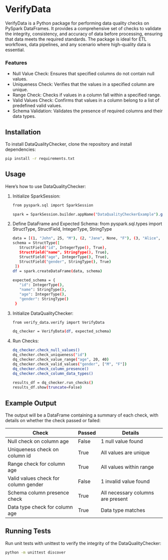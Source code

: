 # VerifyData

VerifyData is a Python package for performing data quality checks on PySpark DataFrames. It provides a comprehensive set of checks to validate the integrity, consistency, and accuracy of data before processing, ensuring that data meets the required standards. The package is ideal for ETL workflows, data pipelines, and any scenario where high-quality data is essential.

### Features
* Null Value Check: Ensures that specified columns do not contain null values.
* Uniqueness Check: Verifies that the values in a specified column are unique.
* Range Check: Checks if values in a column fall within a specified range.
* Valid Values Check: Confirms that values in a column belong to a list of predefined valid values.
* Schema Validation: Validates the presence of required columns and their data types.

## Installation
To install DataQualityChecker, clone the repository and install dependencies:

```bash
pip install -r requirements.txt
```

## Usage
Here’s how to use DataQualityChecker:

1. Initialize SparkSession:

   ```bash
   from pyspark.sql import SparkSession

   spark = SparkSession.builder.appName("DataQualityCheckerExample").getOrCreate()
   ```

2. Define DataFrame and Expected Schema:
   from pyspark.sql.types import StructType, StructField, IntegerType, StringType

   ```bash
   data = [(1, "John", 25, "M"), (2, "Jane", None, "F"), (3, "Alice", 35, None)]
   schema = StructType([
      StructField("id", IntegerType(), True),
      StructField("name", StringType(), True),
      StructField("age", IntegerType(), True),
      StructField("gender", StringType(), True)
    ])
   df = spark.createDataFrame(data, schema)
    
   expected_schema = {
      "id": IntegerType(),
      "name": StringType(),
      "age": IntegerType(),
      "gender": StringType()
    }
   ```
3. Initialize DataQualityChecker:
   ```bash
   from verify_data.verify import VerifyData

   dq_checker = VerifyData(df, expected_schema)
   ```

4. Run Checks:
   ```bash
   dq_checker.check_null_values()
   dq_checker.check_uniqueness("id")
   dq_checker.check_value_range("age", 20, 40)
   dq_checker.check_valid_values("gender", ["M", "F"])
   dq_checker.check_column_presence()
   dq_checker.check_column_data_types()
    
   results_df = dq_checker.run_checks()
   results_df.show(truncate=False)
   ```

## Example Output

The output will be a DataFrame containing a summary of each check, with details on whether the check passed or failed:

| Check                           | Passed | Details                            |
|---------------------------------|--------|------------------------------------|
| Null check on column age        | False  | 1 null value found                |
| Uniqueness check on column id   | True   | All values are unique             |
| Range check for column age      | True   | All values within range           |
| Valid values check for column gender | False | 1 invalid value found      |
| Schema column presence check    | True   | All necessary columns are present |
| Data type check for column age  | True   | Data type matches                 |


## Running Tests
Run unit tests with unittest to verify the integrity of the DataQualityChecker:
```bash
python -m unittest discover
```



 



  



